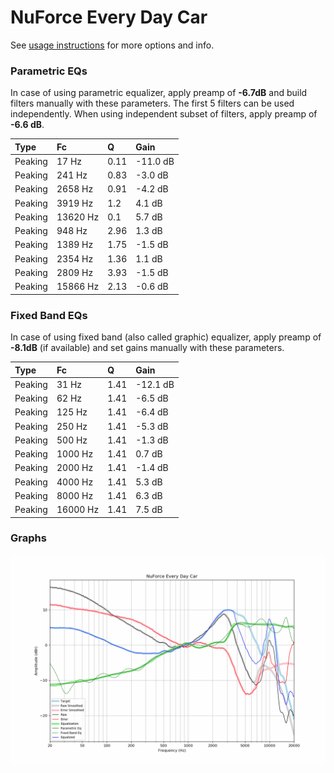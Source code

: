 # NuForce Every Day Car
See [usage instructions](https://github.com/jaakkopasanen/AutoEq#usage) for more options and info.

### Parametric EQs
In case of using parametric equalizer, apply preamp of **-6.7dB** and build filters manually
with these parameters. The first 5 filters can be used independently.
When using independent subset of filters, apply preamp of **-6.6 dB**.

| Type    | Fc       |    Q | Gain     |
|:--------|:---------|:-----|:---------|
| Peaking | 17 Hz    | 0.11 | -11.0 dB |
| Peaking | 241 Hz   | 0.83 | -3.0 dB  |
| Peaking | 2658 Hz  | 0.91 | -4.2 dB  |
| Peaking | 3919 Hz  | 1.2  | 4.1 dB   |
| Peaking | 13620 Hz | 0.1  | 5.7 dB   |
| Peaking | 948 Hz   | 2.96 | 1.3 dB   |
| Peaking | 1389 Hz  | 1.75 | -1.5 dB  |
| Peaking | 2354 Hz  | 1.36 | 1.1 dB   |
| Peaking | 2809 Hz  | 3.93 | -1.5 dB  |
| Peaking | 15866 Hz | 2.13 | -0.6 dB  |

### Fixed Band EQs
In case of using fixed band (also called graphic) equalizer, apply preamp of **-8.1dB**
(if available) and set gains manually with these parameters.

| Type    | Fc       |    Q | Gain     |
|:--------|:---------|:-----|:---------|
| Peaking | 31 Hz    | 1.41 | -12.1 dB |
| Peaking | 62 Hz    | 1.41 | -6.5 dB  |
| Peaking | 125 Hz   | 1.41 | -6.4 dB  |
| Peaking | 250 Hz   | 1.41 | -5.3 dB  |
| Peaking | 500 Hz   | 1.41 | -1.3 dB  |
| Peaking | 1000 Hz  | 1.41 | 0.7 dB   |
| Peaking | 2000 Hz  | 1.41 | -1.4 dB  |
| Peaking | 4000 Hz  | 1.41 | 5.3 dB   |
| Peaking | 8000 Hz  | 1.41 | 6.3 dB   |
| Peaking | 16000 Hz | 1.41 | 7.5 dB   |

### Graphs
![](./NuForce%20Every%20Day%20Car.png)